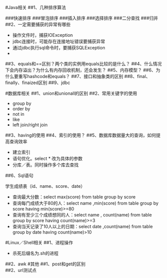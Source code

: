 #Java相关
##1、几种排序算法

###快速排序
###冒泡排序
###插入排序
###选择排序
###二分查找
###归并
##2、一定需要捕获的异常有哪些
* 操作文件时，捕获IOException
* jdbc连接时，可能存在连接地址错误要捕获异常
* 通过jdbc执行sql命令时，要捕获SQLException
* 

##3、equals和==区别？两个类的实例用equals比较的是什么？
##4、什么情况下会内存溢出？为什么有内存回收机制，还会发生？
##5、内存模型？
##6、为什么要重写hashcode和equals？
##7、接口和抽象类的区别
##8、final、finally、finaized区别
##9、jdbc




#数据库相关
##1、union和unionall的区别
##2、常用关键字的使用

* group by
* order by
* not in
* like
* left join/right join

##3、having的使用
##4、索引的使用？
##5、数据库数据量大的查询，如何提高查询效率

* 建立索引
* 语句优化。select * 改为具体的参数
* 分库／表。同时操作多个库去查找  

##6、Sql语句

学生成绩表（id、name、score、date）

* 查询最大分数：select max(score) from table group by score
* 查询每门成绩大于80的人：select name ,min(score) from table group by score having min(score)>=80
* 查询有至少三个成绩想同的人：select name , count(name) from table group by score having count(name)>=3
* 查询当天记录了10人以上的日期：select date ,count(name) from table group by date having count(name)>10
 
#Linux／Shell相关
##1、进程操作

* 杀死后缀名为.sh的进程    

##2、awk
#其他
##1、post和get的区别  
##2、url测试点
